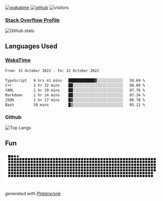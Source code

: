 [![wakatime](https://wakatime.com/badge/user/82c377cd-a54c-404c-b7df-177b313ca539.svg)](https://wakatime.com/@82c377cd-a54c-404c-b7df-177b313ca539)
[![github](https://img.shields.io/github/followers/xinthose?logo=github&style=plastic)](https://github.com/alanhamlett?tab=followers)
![visitors](https://visitor-badge.glitch.me/badge?page_id=xinthose&left_color=green&right_color=red)
### [Stack Overflow Profile](https://stackoverflow.com/users/4056146/xinthose)

![Github stats](https://github-readme-stats.vercel.app/api?username=xinthose&show_icons=true&theme=radical&count_private=true)

## Languages Used

### [WakaTime](https://wakatime.com/)
<!--START_SECTION:waka-->

```text
From: 15 October 2022 - To: 22 October 2022

TypeScript   9 hrs 41 mins   ████████████▓░░░░░░░░░░░░   50.69 %
C++          1 hr 32 mins    ██░░░░░░░░░░░░░░░░░░░░░░░   08.09 %
YAML         1 hr 29 mins    ██░░░░░░░░░░░░░░░░░░░░░░░   07.76 %
Markdown     1 hr 24 mins    ██░░░░░░░░░░░░░░░░░░░░░░░   07.34 %
JSON         1 hr 17 mins    █▓░░░░░░░░░░░░░░░░░░░░░░░   06.78 %
Bash         58 mins         █▒░░░░░░░░░░░░░░░░░░░░░░░   05.12 %
```

<!--END_SECTION:waka-->

### Github

![Top Langs](https://github-readme-stats.vercel.app/api/top-langs/?username=xinthose)

## Fun
![github contribution grid snake animation](https://raw.githubusercontent.com/xinthose/xinthose/output/github-contribution-grid-snake.svg)

_generated with [Platane/snk](https://github.com/Platane/snk)_
